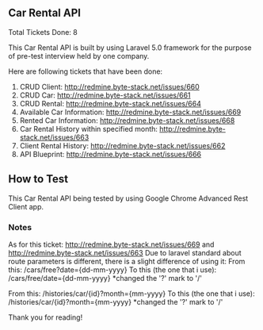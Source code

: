 ## Car Rental API
Total Tickets Done: 8

This Car Rental API is built by using Laravel 5.0 framework for the purpose of pre-test interview held by one company. 

Here are following tickets that have been done:
1. CRUD Client: http://redmine.byte-stack.net/issues/660
2. CRUD Car: http://redmine.byte-stack.net/issues/661
3. CRUD Rental: http://redmine.byte-stack.net/issues/664
4. Available Car Information: http://redmine.byte-stack.net/issues/669
5. Rented Car Information: http://redmine.byte-stack.net/issues/668
6. Car Rental History within specified month: http://redmine.byte-stack.net/issues/663
7. Client Rental History: http://redmine.byte-stack.net/issues/662
8. API Blueprint: http://redmine.byte-stack.net/issues/666

## How to Test

This Car Rental API being tested by using Google Chrome Advanced Rest Client app.

### Notes
As for this ticket: http://redmine.byte-stack.net/issues/669 and http://redmine.byte-stack.net/issues/663
Due to laravel standard about route parameters is different, there is a slight difference of using it:
From this: /cars/free?date={dd-mm-yyyy}
To this (the one that i use): /cars/free/date={dd-mm-yyyy} *changed the '?' mark to '/'

From this: /histories/car/{id}?month={mm-yyyy}
To this (the one that i use): /histories/car/{id}?month={mm-yyyy} *changed the '?' mark to '/'

Thank you for reading!